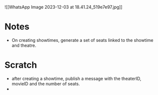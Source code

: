 ![[WhatsApp Image 2023-12-03 at 18.41.24_519e7e97.jpg]]

# Notes
- On creating showtimes, generate a set of seats linked to the showtime and theatre.


# Scratch
- after creating a showtime, publish a message with the theaterID, movieID and the number of seats.
- 